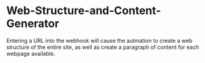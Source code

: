 # Web-Structure-and-Content-Generator
Entering a URL into the webhook will cause the autmation to create a web structure of the entire site, as well as create a paragraph of content for each webpage available.
